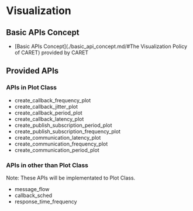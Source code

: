 # Visualization

## Basic APIs Concept

- [Basic APIs Concept](./basic_api_concept.md/#The Visualization Policy of CARET) provided by CARET

## Provided APIs

### APIs in Plot Class

- create_callback_frequency_plot
- create_callback_jitter_plot
- create_callback_period_plot
- create_callback_latency_plot
- create_publish_subscription_period_plot
- create_publish_subscription_frequency_plot
- create_communication_latency_plot
- create_communication_frequency_plot
- create_communication_period_plot

### APIs in other than Plot Class

Note: These APIs will be implementated to Plot Class.

- message_flow
- callback_sched
- response_time_frequency
